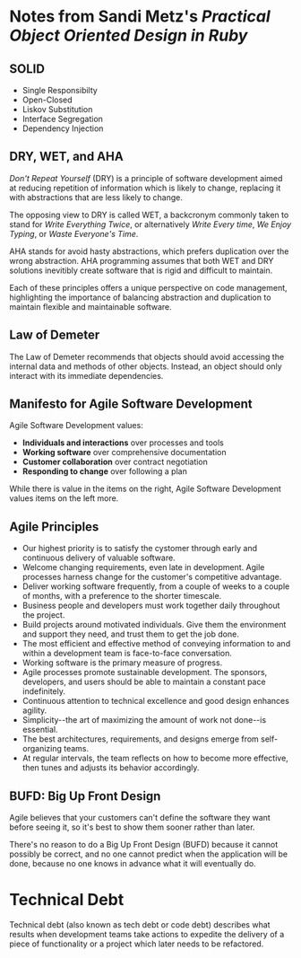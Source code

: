 # Notes from Sandi Metz's _Practical Object Oriented Design in Ruby_

## SOLID
- Single Responsibilty
- Open-Closed
- Liskov Substitution
- Interface Segregation
- Dependency Injection

## DRY, WET, and AHA
_Don't Repeat Yourself_ (DRY) is a principle of software development aimed at reducing repetition of information which is likely to change, replacing it with abstractions that are less likely to change.

The opposing view to DRY is called WET, a backcronym commonly taken to stand for _Write Everything Twice_,  or alternatively _Write Every time_, _We Enjoy Typing_, or _Waste Everyone's Time_.

AHA stands for avoid hasty abstractions, which prefers duplication over the wrong abstraction. AHA programming assumes that both WET and DRY solutions inevitibly create software that is rigid and difficult to maintain.

Each of these principles offers a unique perspective on code management, highlighting the importance of balancing abstraction and duplication to maintain flexible and maintainable software.

## Law of Demeter
The Law of Demeter recommends that objects should avoid accessing the internal data and methods of other objects. Instead, an object should only interact with its immediate dependencies.

## Manifesto for Agile Software Development
Agile Software Development values:
- **Individuals and interactions** over processes and tools
- **Working software** over comprehensive documentation
- **Customer collaboration** over contract negotiation
- **Responding to change** over following a plan

While there is value in the items on the right, Agile Software Development values items on the left more.

## Agile Principles
- Our highest priority is to satisfy the cystomer through early and continuous delivery of valuable software.
- Welcome changing requirements, even late in development. Agile processes harness change for the customer's competitive advantage.
- Deliver working software frequently, from a couple of weeks to a couple of months, with a preference to the shorter timescale.
- Business people and developers must work together daily throughout the project.
- Build projects around motivated individuals. Give them the environment and support they need, and trust them to get the job done.
- The most efficient and effective method of conveying information to and within a development team is face-to-face conversation.
- Working software is the primary measure of progress.
- Agile processes promote sustainable development. The sponsors, developers, and users should be able to maintain a constant pace indefinitely.
- Continuous attention to technical excellence and good design enhances agility.
- Simplicity--the art of maximizing the amount of work not done--is essential.
- The best architectures, requirements, and designs emerge from self-organizing teams.
- At regular intervals, the team reflects on how to become more effective, then tunes and adjusts its behavior accordingly.

## BUFD: Big Up Front Design
Agile believes that your customers can't define the software they want before seeing it, so it's best to show them sooner rather than later.

There's no reason to do a Big Up Front Design (BUFD) because it cannot possibly be correct, and no one cannot predict when the application will be done, because no one knows in advance what it will eventually do.

# Technical Debt
Technical debt (also known as tech debt or code debt) describes what results when development teams take actions to expedite the delivery of a piece of functionality or a project which later needs to be refactored.
